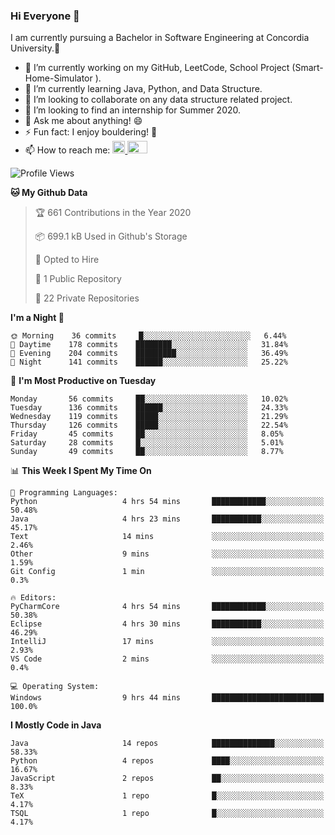 ### Hi Everyone 👋
I am currently pursuing a Bachelor in Software Engineering at Concordia University.🏫

- 🔭 I’m currently working on my GitHub, LeetCode, School Project (Smart-Home-Simulator ).
- 🌱 I’m currently learning Java, Python, and Data Structure.
- 👯 I’m looking to collaborate on any data structure related project.
- 🤔 I’m looking to find an internship for Summer 2020.
- 💬 Ask me about anything! 😄
- ⚡ Fun fact: I enjoy bouldering! 🧗‍
- 📫 How to reach me: <a href="https://www.linkedin.com/in/siu-tong-ye/" target="_blank"> <img width="20px" width="32" src="https://cdn.jsdelivr.net/npm/simple-icons@v3/icons/linkedin.svg" /> </a> <a href="mailto:SiuTongYe@gmail.com" target="_blank"> <img height="20" width="32" src="https://cdn.jsdelivr.net/npm/simple-icons@v3/icons/gmail.svg" /> </a>

<!--START_SECTION:waka-->
![Profile Views](http://img.shields.io/badge/Profile%20Views-35-blue)

**🐱 My Github Data** 

> 🏆 661 Contributions in the Year 2020
 > 
> 📦 699.1 kB Used in Github's Storage 
 > 
> 💼 Opted to Hire
 > 
> 📜 1 Public Repository 
 > 
> 🔑 22 Private Repositories 

**I'm a Night 🦉** 

```text
🌞 Morning    36 commits     █░░░░░░░░░░░░░░░░░░░░░░░░   6.44% 
🌆 Daytime    178 commits    ████████░░░░░░░░░░░░░░░░░   31.84% 
🌃 Evening    204 commits    █████████░░░░░░░░░░░░░░░░   36.49% 
🌙 Night      141 commits    ██████░░░░░░░░░░░░░░░░░░░   25.22%

```
📅 **I'm Most Productive on Tuesday** 

```text
Monday       56 commits     ██░░░░░░░░░░░░░░░░░░░░░░░   10.02% 
Tuesday      136 commits    ██████░░░░░░░░░░░░░░░░░░░   24.33% 
Wednesday    119 commits    █████░░░░░░░░░░░░░░░░░░░░   21.29% 
Thursday     126 commits    █████░░░░░░░░░░░░░░░░░░░░   22.54% 
Friday       45 commits     ██░░░░░░░░░░░░░░░░░░░░░░░   8.05% 
Saturday     28 commits     █░░░░░░░░░░░░░░░░░░░░░░░░   5.01% 
Sunday       49 commits     ██░░░░░░░░░░░░░░░░░░░░░░░   8.77%

```


📊 **This Week I Spent My Time On** 

```text
💬 Programming Languages: 
Python                   4 hrs 54 mins       ████████████░░░░░░░░░░░░░   50.48% 
Java                     4 hrs 23 mins       ███████████░░░░░░░░░░░░░░   45.17% 
Text                     14 mins             ░░░░░░░░░░░░░░░░░░░░░░░░░   2.46% 
Other                    9 mins              ░░░░░░░░░░░░░░░░░░░░░░░░░   1.59% 
Git Config               1 min               ░░░░░░░░░░░░░░░░░░░░░░░░░   0.3%

🔥 Editors: 
PyCharmCore              4 hrs 54 mins       ████████████░░░░░░░░░░░░░   50.38% 
Eclipse                  4 hrs 30 mins       ███████████░░░░░░░░░░░░░░   46.29% 
IntelliJ                 17 mins             ░░░░░░░░░░░░░░░░░░░░░░░░░   2.93% 
VS Code                  2 mins              ░░░░░░░░░░░░░░░░░░░░░░░░░   0.4%

💻 Operating System: 
Windows                  9 hrs 44 mins       █████████████████████████   100.0%

```

**I Mostly Code in Java** 

```text
Java                     14 repos            ██████████████░░░░░░░░░░░   58.33% 
Python                   4 repos             ████░░░░░░░░░░░░░░░░░░░░░   16.67% 
JavaScript               2 repos             ██░░░░░░░░░░░░░░░░░░░░░░░   8.33% 
TeX                      1 repo              █░░░░░░░░░░░░░░░░░░░░░░░░   4.17% 
TSQL                     1 repo              █░░░░░░░░░░░░░░░░░░░░░░░░   4.17%

```



<!--END_SECTION:waka-->
